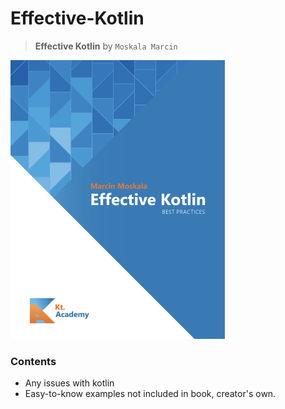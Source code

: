# Effective-Kotlin

> **Effective Kotlin** by `Moskala Marcin`

<img src="./assets/effective_kt.png" alt="effective_kt" style="zoom:50%;" />

### Contents

- Any issues with kotlin
- Easy-to-know examples not included in book, creator's own.
